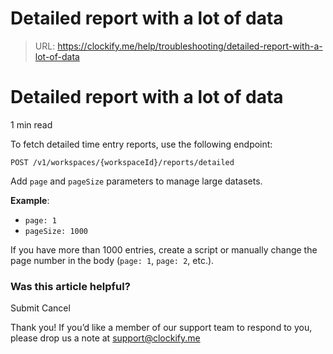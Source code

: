 # Detailed report with a lot of data

> URL: https://clockify.me/help/troubleshooting/detailed-report-with-a-lot-of-data

# Detailed report with a lot of data

1 min read

To fetch detailed time entry reports, use the following endpoint:

```
POST /v1/workspaces/{workspaceId}/reports/detailed
```

Add `page` and `pageSize` parameters to manage large datasets.

**Example**:

* `page: 1`
* `pageSize: 1000`

If you have more than 1000 entries, create a script or manually change the page number in the body (`page: 1`, `page: 2`, etc.).

### Was this article helpful?

Submit
Cancel

Thank you! If you’d like a member of our support team to respond to you, please drop us a note at support@clockify.me